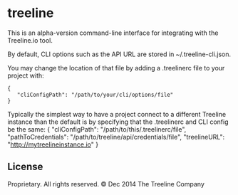 treeline
====

This is an alpha-version command-line interface for integrating with the Treeline.io tool.

By default, CLI options such as the API URL are stored in ~/.treeline-cli.json.

You may change the location of that file by adding a .treelinerc file to your project with:
```
{
   "cliConfigPath": "/path/to/your/cli/options/file"
}
```

Typically the simplest way to have a project connect to a different Treeline instance than the default is by specifying that the .treelinerc and CLI config be the same:
{
  "cliConfigPath": "/path/to/this/.treelinerc/file",
  "pathToCredentials": "/path/to/treeline/api/credentials/file",
  "treelineURL": "http://mytreelineinstance.io"
}


## License

Proprietary.
All rights reserved.
&copy; Dec 2014
The Treeline Company
